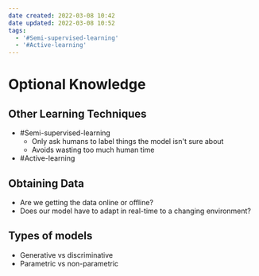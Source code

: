 ```yaml
---
date created: 2022-03-08 10:42
date updated: 2022-03-08 10:52
tags:
  - '#Semi-supervised-learning'
  - '#Active-learning'
---
```


# Optional Knowledge

## Other Learning Techniques

- #Semi-supervised-learning
  - Only ask humans to label things the model isn't sure about
  - Avoids wasting too much human time
- #Active-learning

## Obtaining Data

- Are we getting the data online or offline?
- Does our model have to adapt in real-time to a changing environment?

## Types of models

- Generative vs discriminative
- Parametric vs non-parametric
